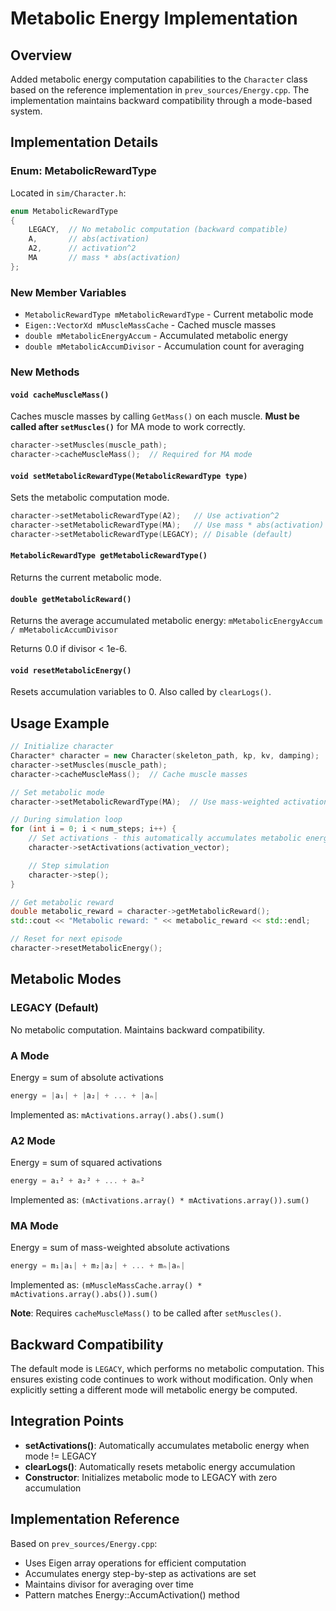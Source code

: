 # Metabolic Energy Implementation

## Overview
Added metabolic energy computation capabilities to the `Character` class based on the reference implementation in `prev_sources/Energy.cpp`. The implementation maintains backward compatibility through a mode-based system.

## Implementation Details

### Enum: MetabolicRewardType
Located in `sim/Character.h`:
```cpp
enum MetabolicRewardType
{
    LEGACY,  // No metabolic computation (backward compatible)
    A,       // abs(activation)
    A2,      // activation^2
    MA       // mass * abs(activation)
};
```

### New Member Variables
- `MetabolicRewardType mMetabolicRewardType` - Current metabolic mode
- `Eigen::VectorXd mMuscleMassCache` - Cached muscle masses
- `double mMetabolicEnergyAccum` - Accumulated metabolic energy
- `double mMetabolicAccumDivisor` - Accumulation count for averaging

### New Methods

#### `void cacheMuscleMass()`
Caches muscle masses by calling `GetMass()` on each muscle. **Must be called after `setMuscles()`** for MA mode to work correctly.

```cpp
character->setMuscles(muscle_path);
character->cacheMuscleMass();  // Required for MA mode
```

#### `void setMetabolicRewardType(MetabolicRewardType type)`
Sets the metabolic computation mode.

```cpp
character->setMetabolicRewardType(A2);   // Use activation^2
character->setMetabolicRewardType(MA);   // Use mass * abs(activation)
character->setMetabolicRewardType(LEGACY); // Disable (default)
```

#### `MetabolicRewardType getMetabolicRewardType()`
Returns the current metabolic mode.

#### `double getMetabolicReward()`
Returns the average accumulated metabolic energy: `mMetabolicEnergyAccum / mMetabolicAccumDivisor`

Returns 0.0 if divisor < 1e-6.

#### `void resetMetabolicEnergy()`
Resets accumulation variables to 0. Also called by `clearLogs()`.

## Usage Example

```cpp
// Initialize character
Character* character = new Character(skeleton_path, kp, kv, damping);
character->setMuscles(muscle_path);
character->cacheMuscleMass();  // Cache muscle masses

// Set metabolic mode
character->setMetabolicRewardType(MA);  // Use mass-weighted activation

// During simulation loop
for (int i = 0; i < num_steps; i++) {
    // Set activations - this automatically accumulates metabolic energy
    character->setActivations(activation_vector);

    // Step simulation
    character->step();
}

// Get metabolic reward
double metabolic_reward = character->getMetabolicReward();
std::cout << "Metabolic reward: " << metabolic_reward << std::endl;

// Reset for next episode
character->resetMetabolicEnergy();
```

## Metabolic Modes

### LEGACY (Default)
No metabolic computation. Maintains backward compatibility.

### A Mode
Energy = sum of absolute activations
```cpp
energy = |a₁| + |a₂| + ... + |aₙ|
```
Implemented as: `mActivations.array().abs().sum()`

### A2 Mode
Energy = sum of squared activations
```cpp
energy = a₁² + a₂² + ... + aₙ²
```
Implemented as: `(mActivations.array() * mActivations.array()).sum()`

### MA Mode
Energy = sum of mass-weighted absolute activations
```cpp
energy = m₁|a₁| + m₂|a₂| + ... + mₙ|aₙ|
```
Implemented as: `(mMuscleMassCache.array() * mActivations.array().abs()).sum()`

**Note**: Requires `cacheMuscleMass()` to be called after `setMuscles()`.

## Backward Compatibility

The default mode is `LEGACY`, which performs no metabolic computation. This ensures existing code continues to work without modification. Only when explicitly setting a different mode will metabolic energy be computed.

## Integration Points

- **setActivations()**: Automatically accumulates metabolic energy when mode != LEGACY
- **clearLogs()**: Automatically resets metabolic energy accumulation
- **Constructor**: Initializes metabolic mode to LEGACY with zero accumulation

## Implementation Reference

Based on `prev_sources/Energy.cpp`:
- Uses Eigen array operations for efficient computation
- Accumulates energy step-by-step as activations are set
- Maintains divisor for averaging over time
- Pattern matches Energy::AccumActivation() method
